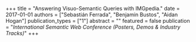 +++
title = "Answering Visuo-Semantic Queries with IMGpedia."
date = 2017-01-01
authors = ["Sebastián Ferrada", "Benjamin Bustos", "Aidan Hogan"]
publication_types = ["1"]
abstract = ""
featured = false
publication = "*International Semantic Web Conference (Posters, Demos & Industry Tracks)*"
+++


